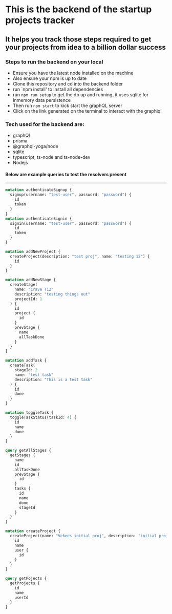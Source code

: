 # This is the backend of the startup projects tracker

## It helps you track those steps required to get your projects from idea to a billion dollar success

### Steps to run the backend on your local

- Ensure you have the latest node installed on the machine
- Also ensure your npm is up to date
- Clone this repository and cd into the backend folder
- run `npm install' to install all dependencies
- run `npm run setup` to get the db up and running, it uses sqlite for inmemory data persistence
- Then run `npm start` to kick start the graphQL server
- Click on the link generated on the terminal to interact with the graphiql

### Tech used for the backend are:

- graphQl
- prisma
- @graphql-yoga/node
- sqlite
- typescript, ts-node and ts-node-dev
- Nodejs

#### Below are example queries to test the resolvers present

---

```graphql
mutation authenticateSignup {
  signup(username: "test-user", password: "password") {
    id
    token
  }
}
mutation authenticateSignin {
  signin(username: "test-user", password: "password") {
    id
    token
  }
}

mutation addNewProject {
  createProject(description: "test proj", name: "testing 12") {
    id
  }
}

mutation addNewStage {
  createStage(
    name: "Crave T12"
    description: "testing things out"
    projectId: 1
  ) {
    id
    project {
      id
    }
    prevStage {
      name
      allTaskDone
    }
  }
}

mutation addTask {
  createTask(
    stageId: 2
    name: "test task"
    description: "This is a test task"
  ) {
    id
    done
  }
}

mutation toggleTask {
  toggleTaskStatus(taskId: 4) {
    id
    name
    done
  }
}

query getAllStages {
  getStages {
    name
    id
    allTaskDone
    prevStage {
      id
    }
    tasks {
      id
      name
      done
      stageId
    }
  }
}

mutation createProject {
  createProject(name: "Vekees initial proj", description: "initial project") {
    id
    name
    user {
      id
    }
  }
}

query getPojects {
  getProjects {
    id
    name
    userId
  }
}
```
